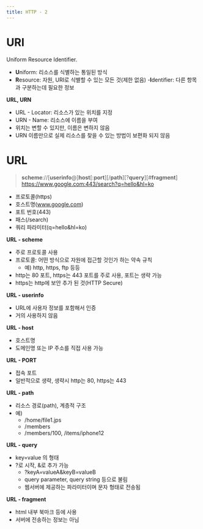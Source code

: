 ```yaml
---
title: HTTP - 2
---
```


# URI   
Uniform Resource Identifier.  

- **U**niform: 리소스를 식별하는 통일된 방식
- **R**esource: 자원, URI로 식별할 수 있는 모든 것(제한 없음)
-**I**dentifier: 다른 항목과 구분하는데 필요한 정보

**URL, URN**   
- URL - Locator: 리소스가 있는 위치를 지정
- URN - Name: 리소스에 이름을 부여
- 위치는 변할 수 있지만, 이름은 변하지 않음
- URN 이름만으로 실제 리소스를 찾을 수 있는 방법이 보편화 되지 않음

# URL  
> **scheme**://\[**userinfo**@]**host**\[:**port**]\[/**path**]\[?**query**]\[#**fragment**]
> https://www.google.com:443/search?q=hello&hl=ko   

- 프로토콜(https)
- 호스트명(www.google.com)
- 포트 번호(443)
- 패스(/search)
- 쿼리 파라미터(q=hello&hl=ko)

**URL - scheme**   
- 주로 프로토콜 사용
- 프로토콜: 어떤 방식으로 자원에 접근할 것인가 하는 약속 규칙
	- 예) http, https, ftp 등등
- http는 80 포트, https는 443 포트를 주로 사용, 포트는 생략 가능
- https는 http에 보안 추가 된 것(HTTP Secure)

**URL - userinfo**   
- URL에 사용자 정보를 포함해서 인증
- 거의 사용하지 않음

**URL - host**   
- 호스트명
- 도메인명 또는 IP 주소를 직접 사용 가능

**URL - PORT**   
- 접속 포트
- 일반적으로 생략, 생략시 http는 80, https는 443

**URL - path**   
- 리소스 경로(path), 계층적 구조
- 예)
	- /home/file1.jps
	- /members
	- /members/100, /items/iphone12

**URL - query**   
- key=value 의 형태
- ?로 시작, &로 추가 가능
	- ?keyA=valueA&keyB=valueB
	- query parameter, query string 등으로 불림
	- 웹서버에  제공하는 파라미터이며 문자 형태로 전송됨

**URL - fragment**   
- html 내부 북마크 등에 사용
- 서버에 전송하는 정보는 아님
